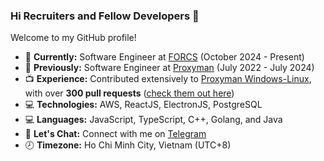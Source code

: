 ### Hi Recruiters and Fellow Developers 👋

Welcome to my GitHub profile!

- 📖 **Currently:** Software Engineer at [FORCS](https://www.forcs.com/en/) (October 2024 - Present)
- 📖 **Previously:** Software Engineer at [Proxyman](https://proxyman.io/) (July 2022 - July 2024)
- 📺 **Experience:** Contributed extensively to [Proxyman Windows-Linux](https://github.com/ProxymanApp/proxyman-windows-linux), with over **300 pull requests** ([check them out here](https://github.com/ProxymanApp/proxyman-windows-linux/issues?q=is%3Aopen+is%3Aissue+assignee%3Akics223w1+label%3A%22%E2%9C%85+Done%22))
- 💻 **Technologies:** AWS, ReactJS, ElectronJS, PostgreSQL
- 💻 **Languages:** JavaScript, TypeScript, C++, Golang, and Java
- 💬 **Let's Chat:** Connect with me on [Telegram](https://t.me/caoviethuy123)
- 🕗 **Timezone:** Ho Chi Minh City, Vietnam (UTC+8)
